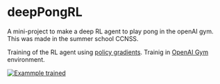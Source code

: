 # deepPongRL
A mini-project to make a deep RL agent to play pong in the openAI gym. This was made in the summer school CCNSS.

Training of the RL agent using [policy gradients](http://karpathy.github.io/2016/05/31/rl/). 
Trainig in [OpenAI Gym](https://gym.openai.com/) environment.

[![Exammple trained](openaigym.video.0.8268.video000001.mp4_snapshot)](https://github.com/Immiora/deepPongRL/openaigym.video.0.8268.video000001)
